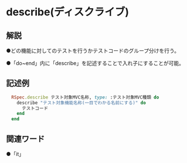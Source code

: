# describe(ディスクライブ)  
## 解説  
●どの機能に対してのテストを行うかテストコードのグループ分けを行う。  

●「do~end」内に「describe」を記述することで入れ子にすることが可能。 
## 記述例  
```ruby
  RSpec.describe テスト対象MVC名称, type: :テスト対象MVC種類 do
    describe "テスト対象機能名称(一目でわかる名前にする)" do
      テストコード  
    end  
  end
 ```
## 関連ワード  
●「it」　　
